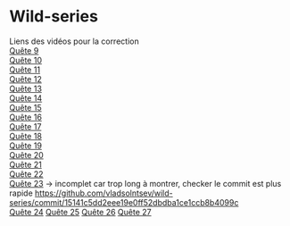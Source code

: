 # Wild-series
Liens des vidéos pour la correction     
[Quête 9](https://www.loom.com/share/d6f3723ee9f64931a7c39a9422aa6dba)    
[Quête 10](https://www.loom.com/share/6f54cac55c18410db688c1658b7a293a)    
[Quête 11](https://www.loom.com/share/e717c61d502f4766af7859cc53478d0a)    
[Quête 12](https://www.loom.com/share/a69c82e8717a4feda8809958d1f459aa)    
[Quête 13](https://www.loom.com/share/668de984cfd9434f95b8275cd673a088)    
[Quête 14](https://www.loom.com/share/81977fabb9544be08737206d390dc012)    
[Quête 15](https://www.loom.com/share/533d6166963c4507b19d5bf9b6155956)     
[Quête 16](https://www.loom.com/share/9cb1f23ddd6540409a84d2015ecd1551)        
[Quête 17](https://www.loom.com/share/317eed3471c44e1ea87857dde97242a4)        
[Quête 18](https://www.loom.com/share/acd2078340304729a1017541da6a21f9)    
[Quête 19](https://www.loom.com/share/a1021d32b4ed43a8a0ce55d0458f2854)    
[Quête 20](https://www.loom.com/share/60f85d1f8c664d9aa56e362b22480731)    
[Quête 21](https://www.loom.com/share/d5085bda4302460481e854b77caad1a2)    
[Quête 22](https://www.loom.com/share/82a193ca904c4f6e8764f53dd1300737)    
[Quête 23](https://www.loom.com/share/2a37daeac91d467f9fbfa7e7c1b3800e) -> incomplet car trop long à montrer, checker le commit est plus rapide https://github.com/vladsolntsev/wild-series/commit/15141c5dd2eee19e0ff52dbdba1ce1ccb8b4099c    
[Quête 24](https://www.loom.com/share/db9f8b472d80407f8b88b72dae70001d)
[Quête 25](https://www.loom.com/share/c9fba7eec1bf44b19fb9642c2f939a2b)
[Quête 26](https://www.loom.com/share/7ae2ac44b9c44f1482bafe2cb2c71d8d)
[Quête 27](https://www.loom.com/share/f0be0eb6e13c449a8190aa51c8677e64)

